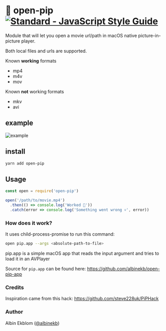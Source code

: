 # 🎥 open-pip [![Standard - JavaScript Style Guide](https://img.shields.io/badge/code_style-standard-brightgreen.svg)](https://standardjs.com)


Module that will let you open a movie url/path in macOS native picture-in-picture player.

Both local files and urls are supported.

Known **working** formats
  - mp4
  - m4v
  - mov

Known **not** working formats
  - mkv
  - avi

## example

![example](https://cloud.githubusercontent.com/assets/5027156/24427478/535eabd6-140b-11e7-9115-951e90ccf278.gif)

## install

```sh
yarn add open-pip
```

## Usage

```js
const open = require('open-pip')

open('/path/to/movie.mp4')
  .then(() => console.log('Worked 🎉'))
  .catch(error => console.log('Something went wrong 💀', error))
```

### How does it work?

It uses child-process-promise to run this command:
```sh
open pip.app --args <absolute-path-to-file>
```

pip.app is a simple macOS app that reads the input argument and tries to load it in an AVPlayer

Source for `pip.app` can be found here: https://github.com/albinekb/open-pip-app
### Credits

Inspiration came from this hack: https://github.com/steve228uk/PiPHack

### Author

Albin Ekblom ([@albinekb](https://github.com/albinekb))
